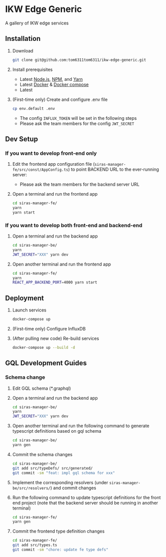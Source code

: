 # IKW Edge Generic

A gallery of IKW edge services

## Installation

1. Download

    ```bash
    git clone git@github.com:tom6311tom6311/ikw-edge-generic.git
    ```

2. Install prerequisites

    - Latest [Node.js](https://nodejs.org/en/), [NPM](https://www.npmjs.com), and [Yarn](https://classic.yarnpkg.com/lang/en/docs/install/#mac-stable)
    - Latest [Docker](https://www.docker.com/get-started/) & [Docker compose](https://docs.docker.com/compose/install/)
    - Latest 

3. (First-time only) Create and configure .env file

    ```bash
    cp env.default .env
    ```

    - The config `INFLUX_TOKEN` will be set in the following steps
    - Please ask the team members for the config `JWT_SECRET`

## Dev Setup

### If you want to develop front-end only

1. Edit the frontend app configuration file (`siras-manager-fe/src/const/AppConfig.ts`) to point BACKEND URL to the ever-running server:

    - Please ask the team members for the backend server URL

2. Open a terminal and run the frontend app

    ```bash
    cd siras-manager-fe/
    yarn
    yarn start
    ```

### If you want to develop both front-end and backend-end

1. Open a terminal and run the backend app

    ```bash
    cd siras-manager-be/
    yarn
    JWT_SECRET="XXX" yarn dev
    ```

2. Open another terminal and run the frontend app

    ```bash
    cd siras-manager-fe/
    yarn
    REACT_APP_BACKEND_PORT=4000 yarn start
    ```

## Deployment

1. Launch services

    ```bash
    docker-compose up
    ```

2. (First-time only) Configure InfluxDB

3. (After pulling new code) Re-build services

    ```bash
    docker-compose up --build -d
    ```

## GQL Development Guides

### Schema change

1. Edit GQL schema (*.graphql)
2. Open a terminal and run the backend app

    ```bash
    cd siras-manager-be/
    yarn
    JWT_SECRET="XXX" yarn dev
    ```

3. Open another terminal and run the following command to generate typescript definitions based on gql schema

    ```bash
    cd siras-manager-be/
    yarn gen
    ```

4. Commit the schema changes

    ```bash
    cd siras-manager-be/
    git add src/typeDefs/ src/generated/
    git commit -sm "feat: impl gql schema for xxx"
    ```

5. Implement the corresponding resolvers (under `siras-manager-be/src/resolvers/`) and commit changes

6. Run the following command to update typescript definitions for the front end project (note that the backend server should be running in another terminal)

    ```bash
    cd siras-manager-fe/
    yarn gen
    ```

7. Commit the frontend type definition changes

    ```bash
    cd siras-manager-fe/
    git add src/types.ts
    git commit -sm "chore: update fe type defs"
    ```
